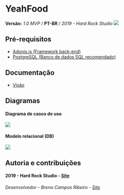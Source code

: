 # YeahFood
__Versão:__ _1.0 MVP_ / __PT-BR__ / _2019 - Hard Rock Studio_
![](https://github.com/Brenin1991/yeahFood/blob/master/arquivos/YeahFood/3.png)
## Pré-requisitos
* [Adonis.js (Framework back-end)](https://adonisjs.com/)
* [PostgreSQL (Banco de dados SQL recomendado)](https://www.postgresql.org/)

## Documentação
* [Visão](https://github.com/Brenin1991/yeahFood/blob/master/arquivos/Vis%C3%A3o.pdf)

## Diagramas
#### Diagrama de casos de uso
![](https://github.com/Brenin1991/yeahfood/blob/master/arquivos/DCU.png)
#### Modelo relacional (DB)
![](https://github.com/Brenin1991/yeahfood/blob/master/arquivos/modelo%20relacional.png)

## Autoria e contribuições
#### 2019 - Hard Rock Studio - [Site](https://hardrockstudio.github.io/HardRockStudio-Website/)
###### Desenvolvedor - Breno Campos Ribeiro - [Site](https://hardrockstudio.github.io/HardRockStudio-Website/)

